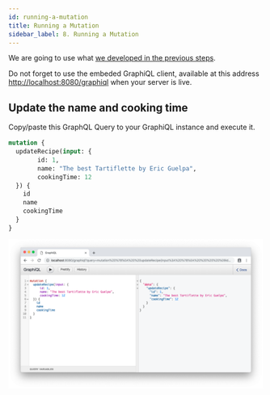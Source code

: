 ```yaml
---
id: running-a-mutation
title: Running a Mutation
sidebar_label: 8. Running a Mutation
---
```


We are going to use what [we developed in the previous steps](/docs/tutorial/write-your-mutation-resolvers).

Do not forget to use the embeded GraphiQL client, available at this address [http://localhost:8080/graphiql](http://localhost:8080/graphiql) when your server is live.

## Update the name and cooking time

Copy/paste this GraphQL Query to your GraphiQL instance and execute it.

```graphql
mutation {
  updateRecipe(input: {
    	id: 1, 
    	name: "The best Tartiflette by Eric Guelpa", 
    	cookingTime: 12
  }) {
    id
    name
    cookingTime
  }
}
```

![Update recipe](/docs/assets/update-recipe.png)
